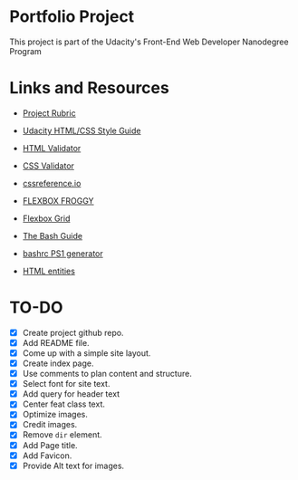 # Portfolio Project

This project is part of the Udacity's Front-End Web Developer Nanodegree Program

# Links and Resources

-   [Project Rubric](https://review.udacity.com/#!/rubrics/45/view)
-   [Udacity HTML/CSS Style Guide](http://udacity.github.io/frontend-nanodegree-styleguide/)
-   [HTML Validator](http://validator.w3.org/#validate_by_input)
-   [CSS Validator](https://jigsaw.w3.org/css-validator/#validate_by_input)


-   [cssreference.io](https://cssreference.io/)
-   [FLEXBOX FROGGY](https://flexboxfroggy.com/)
-   [Flexbox Grid](http://flexboxgrid.com/)
-   [The Bash Guide](https://guide.bash.academy/)
-   [bashrc PS1 generator](http://bashrcgenerator.com/)
-   [HTML entities](https://dev.w3.org/html5/html-author/charref)

# TO-DO

-   [x] Create project github repo.
-   [x] Add README file.
-   [x] Come up with a simple site layout.
-   [x] Create index page.
-   [x] Use comments to plan content and structure.
-   [x] Select font for site text.
-   [x] Add query for header text
-   [x] Center feat class text.
-   [x] Optimize images.
-   [x] Credit images.
-   [x] Remove `dir` element.
-   [x] Add Page title.
-   [x] Add Favicon.
-   [x] Provide Alt text for images.
